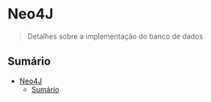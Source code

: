 # Neo4J

> Detalhes sobre a implementação do banco de dados

## Sumário

- [Neo4J](#Neo4J)
  - [Sumário](#Sumário)
